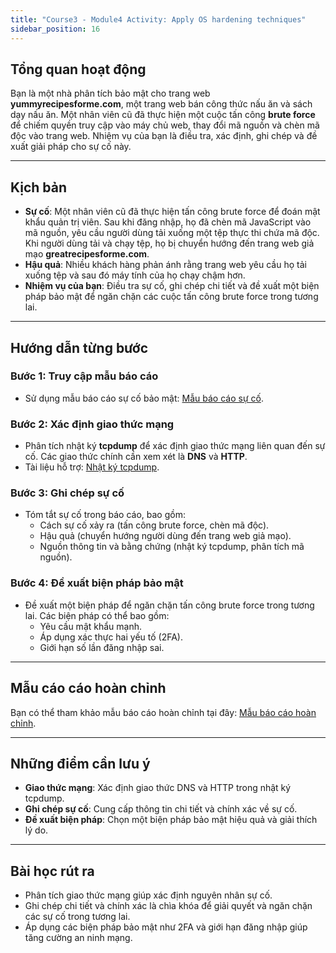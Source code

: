 ```yaml
---
title: "Course3 - Module4 Activity: Apply OS hardening techniques"
sidebar_position: 16
---
```


## Tổng quan hoạt động

Bạn là một nhà phân tích bảo mật cho trang web **yummyrecipesforme.com**, một trang web bán công thức nấu ăn và sách dạy nấu ăn. Một nhân viên cũ đã thực hiện một cuộc tấn công **brute force** để chiếm quyền truy cập vào máy chủ web, thay đổi mã nguồn và chèn mã độc vào trang web. Nhiệm vụ của bạn là điều tra, xác định, ghi chép và đề xuất giải pháp cho sự cố này.

---

## Kịch bản

- **Sự cố**: Một nhân viên cũ đã thực hiện tấn công brute force để đoán mật khẩu quản trị viên. Sau khi đăng nhập, họ đã chèn mã JavaScript vào mã nguồn, yêu cầu người dùng tải xuống một tệp thực thi chứa mã độc. Khi người dùng tải và chạy tệp, họ bị chuyển hướng đến trang web giả mạo **greatrecipesforme.com**.
- **Hậu quả**: Nhiều khách hàng phản ánh rằng trang web yêu cầu họ tải xuống tệp và sau đó máy tính của họ chạy chậm hơn.
- **Nhiệm vụ của bạn**: Điều tra sự cố, ghi chép chi tiết và đề xuất một biện pháp bảo mật để ngăn chặn các cuộc tấn công brute force trong tương lai.

---

## Hướng dẫn từng bước

### Bước 1: Truy cập mẫu báo cáo

- Sử dụng mẫu báo cáo sự cố bảo mật: [Mẫu báo cáo sự cố](https://docs.google.com/document/d/1bmTZQGiYdJSgwQ08IpXWEUWhnKMVbJ2KZxsheZhzMMs/template/preview?usp=sharing).

### Bước 2: Xác định giao thức mạng

- Phân tích nhật ký **tcpdump** để xác định giao thức mạng liên quan đến sự cố. Các giao thức chính cần xem xét là **DNS** và **HTTP**.
- Tài liệu hỗ trợ: [Nhật ký tcpdump](https://docs.google.com/document/d/1HDAQTLSK5CyPLPHeLI0s75kNE-kA2kG0NFJoZlz0xCc/template/preview?resourcekey=0-vDSHnW4qKxOOQtsZeGRUeQ).

### Bước 3: Ghi chép sự cố

- Tóm tắt sự cố trong báo cáo, bao gồm:
  - Cách sự cố xảy ra (tấn công brute force, chèn mã độc).
  - Hậu quả (chuyển hướng người dùng đến trang web giả mạo).
  - Nguồn thông tin và bằng chứng (nhật ký tcpdump, phân tích mã nguồn).

### Bước 4: Đề xuất biện pháp bảo mật

- Đề xuất một biện pháp để ngăn chặn tấn công brute force trong tương lai. Các biện pháp có thể bao gồm:
  - Yêu cầu mật khẩu mạnh.
  - Áp dụng xác thực hai yếu tố (2FA).
  - Giới hạn số lần đăng nhập sai.

---

## Mẫu cáo cáo hoàn chỉnh

Bạn có thể tham khảo mẫu báo cáo hoàn chỉnh tại đây: [Mẫu báo cáo hoàn chỉnh](https://docs.google.com/document/d/1RddhtXPPCqYn1W3ScfMxP6IR5E3WErgJG6lndJQQFD4/template/preview).

---

## Những điểm cần lưu ý

- **Giao thức mạng**: Xác định giao thức DNS và HTTP trong nhật ký tcpdump.
- **Ghi chép sự cố**: Cung cấp thông tin chi tiết và chính xác về sự cố.
- **Đề xuất biện pháp**: Chọn một biện pháp bảo mật hiệu quả và giải thích lý do.

---

## Bài học rút ra

- Phân tích giao thức mạng giúp xác định nguyên nhân sự cố.
- Ghi chép chi tiết và chính xác là chìa khóa để giải quyết và ngăn chặn các sự cố trong tương lai.
- Áp dụng các biện pháp bảo mật như 2FA và giới hạn đăng nhập giúp tăng cường an ninh mạng.
